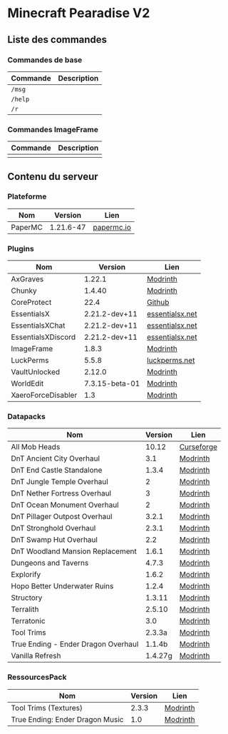 # Minecraft Pearadise V2 

## Liste des commandes 

### Commandes de base
| Commande  | Description                                     |
| --------- | ----------------------------------------------- |
| `/msg`    |                                                 |
| `/help`   |                                                 |
| `/r`      |                                                 |

### Commandes ImageFrame
| Commande  | Description                                     |
| --------- | ----------------------------------------------- |
|           |                                                 |

## Contenu du serveur

### Plateforme
| Nom     | Version   | Lien                                             |
| ------- | --------- | ------------------------------------------------ |
| PaperMC | 1.21.6-47 | [papermc.io](https://papermc.io/downloads/paper) |

### Plugins 
| Nom                  | Version        | Lien                                                                  |
| -------------------- | -------------- | --------------------------------------------------------------------- |
| AxGraves             | 1.22.1         | [Modrinth](https://modrinth.com/plugin/axgraves)                      |
| Chunky               | 1.4.40         | [Modrinth](https://modrinth.com/plugin/chunky)                        |
| CoreProtect          | 22.4           | [Github](https://github.com/PlayPro/CoreProtect)                      |
| EssentialsX          | 2.21.2-dev+11  | [essentialsx.net](https://essentialsx.net/downloads.html)             |
| EssentialsXChat      | 2.21.2-dev+11  | [essentialsx.net](https://essentialsx.net/downloads.html)             |
| EssentialsXDiscord   | 2.21.2-dev+11  | [essentialsx.net](https://essentialsx.net/downloads.html)             |
| ImageFrame           | 1.8.3          | [Modrinth](https://modrinth.com/plugin/imageframe)                    |
| LuckPerms            | 5.5.8          | [luckperms.net](https://luckperms.net/download)                      |
| VaultUnlocked        | 2.12.0         | [Modrinth](https://modrinth.com/plugin/vaultunlocked)                 |
| WorldEdit            | 7.3.15-beta-01 | [Modrinth](https://modrinth.com/plugin/worldedit)                     |
| XaeroForceDisabler   | 1.3            | [Modrinth](https://modrinth.com/plugin/drqads-xaero-force-disabler)   |

### Datapacks 
| Nom                                   | Version  | Lien                                                                                             |
| ------------------------------------- | -------- | ------------------------------------------------------------------------------------------------ |
| All Mob Heads                         | 10.12    | [Curseforge](https://www.curseforge.com/minecraft/customization/all-mob-heads)                   |
| DnT Ancient City Overhaul             | 3.1      | [Modrinth](https://modrinth.com/datapack/dungeons-and-taverns-ancient-city-overhaul)             |
| DnT End Castle Standalone             | 1.3.4    | [Modrinth](https://modrinth.com/datapack/dungeons-and-taverns-end-castle-standalone)             |
| DnT Jungle Temple Overhaul            | 2        | [Modrinth](https://modrinth.com/datapack/dungeons-and-taverns-jungle-temple-overhaul)            |
| DnT Nether Fortress Overhaul          | 3        | [Modrinth](https://modrinth.com/datapack/dungeons-and-taverns-nether-fortress-overhaul)          |
| DnT Ocean Monument Overhaul           | 2        | [Modrinth](https://modrinth.com/datapack/dungeons-and-taverns-ocean-monument-overhaul)           |
| DnT Pillager Outpost Overhaul         | 3.2.1    | [Modrinth](https://modrinth.com/datapack/dungeons-and-taverns-pillager-outpost-overhaul)         |
| DnT Stronghold Overhaul               | 2.3.1    | [Modrinth](https://modrinth.com/datapack/dungeons-and-taverns-stronghold-overhaul)               |
| DnT Swamp Hut Overhaul                | 2.2      | [Modrinth](https://modrinth.com/datapack/dungeons-and-taverns-swamp-hut-overhaul)                |
| DnT Woodland Mansion Replacement      | 1.6.1    | [Modrinth](https://modrinth.com/datapack/dungeons-and-taverns-woodland-mansion-replacement)      |
| Dungeons and Taverns                  | 4.7.3    | [Modrinth](https://modrinth.com/datapack/dungeons-and-taverns)                                   |
| Explorify                             | 1.6.2    | [Modrinth](https://modrinth.com/datapack/explorify)                                              |
| Hopo Better Underwater Ruins          | 1.2.4    | [Modrinth](https://modrinth.com/datapack/hopo-better-underwater-ruins)                           |
| Structory                             | 1.3.11   | [Modrinth](https://modrinth.com/datapack/structory)                                              |
| Terralith                             | 2.5.10   | [Modrinth](https://modrinth.com/datapack/terralith)                                              |
| Terratonic                            | 3.0      | [Modrinth](https://modrinth.com/datapack/terratonic)                                             |
| Tool Trims                            | 2.3.3a   | [Modrinth](https://modrinth.com/datapack/tool-trims)                                             |
| True Ending - Ender Dragon Overhaul   | 1.1.4b   | [Modrinth](https://modrinth.com/datapack/true-ending)                                            |
| Vanilla Refresh                       | 1.4.27g  | [Modrinth](https://modrinth.com/datapack/vanilla-refresh)                                        |

### RessourcesPack
| Nom                             | Version | Lien                                                                         |
| ------------------------------- | ------- | ---------------------------------------------------------------------------- |
| Tool Trims (Textures)           | 2.3.3   | [Modrinth](https://modrinth.com/datapack/tool-trims)                         |
| True Ending: Ender Dragon Music | 1.0     | [Modrinth](https://modrinth.com/resourcepack/true-ending-ender-dragon-music) |
